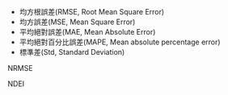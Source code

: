 -   均方根誤差(RMSE, Root Mean Square Error)
-   均方誤差(MSE, Mean Square Error)
-   平均絕對誤差(MAE, Mean Absolute Error)
-   平均絕對百分比誤差(MAPE, Mean absolute percentage error)
-   標準差(Std, Standard Deviation)


NRMSE

NDEI